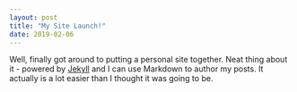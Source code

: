 ```yaml
---
layout: post
title: "My Site Launch!"
date: 2019-02-06
---
```


Well, finally got around to putting a personal site together. Neat thing about it - powered by [Jekyll](http://jekyllrb.com) and I can use Markdown to author my posts. It actually is a lot easier than I thought it was going to be.

<!-- https://sotom591.github.io/2019/02/06/marissa-mchugh-site-launched -->

